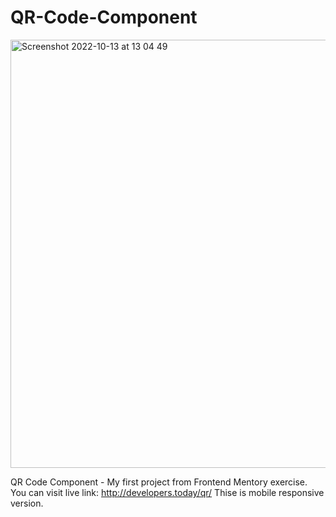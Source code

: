 

# QR-Code-Component
<img width="685" alt="Screenshot 2022-10-13 at 13 04 49" src="https://user-images.githubusercontent.com/115585618/195553473-8e4a2de0-d738-45dc-91d1-47ff69d3f833.png">


QR Code Component - My first project from Frontend Mentory exercise.
You can visit live link: http://developers.today/qr/
Thise is mobile responsive version.
